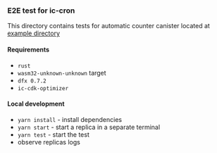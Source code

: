 ### E2E test for ic-cron

This directory contains tests for automatic counter canister located at [example directory](..)

#### Requirements

* `rust`
* `wasm32-unknown-unknown` target
* `dfx 0.7.2`
* `ic-cdk-optimizer`

#### Local development

* `yarn install` - install dependencies
* `yarn start` - start a replica in a separate terminal
* `yarn test` - start the test
* observe replicas logs
